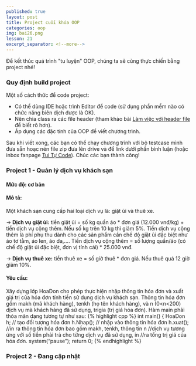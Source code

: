 ```yaml
---
published: true
layout: post
title: Project cuối khóa OOP
categories: oop
img: bai26.png
lesson: 21
excerpt_separator: <!--more-->
---
```

Để kết thúc quá trình "tu luyện" OOP, chúng ta sẽ cùng thực chiến bằng project nhé!<!--more-->
### Quy định build project
Một số cách thức để code project:
- Có thể dùng IDE hoặc trình Editor để code (sử dụng phần mềm nào có chức năng biên dịch được là OK).
- Nên chia class ra các file header (tham khảo bài [Làm việc với header file](https://tuitucode.github.io/cpp/oop/header-file/) để biết rõ hơn).
- Áp dụng các đặc tính của OOP để viết chương trình.

Sau khi viết xong, các bạn có thể chạy chương trình với bộ testcase mình đưa sẵn hoạc nén file zip đưa lên drive và để link dưới phần bình luận (hoặc inbox fanpage [Tui Tự Code](https://www.facebook.com/shareAboutIT/)). Chúc các bạn thành công!
### Project 1 - Quản lý dịch vụ khách sạn
#### Mức độ: cơ bản
#### Mô tả:
Một khách sạn cung cấp hai loại dịch vụ là: giặt ủi và thuê xe. 

-> **Dịch vụ giặt ủi:** tiền giặt ủi = số kg quần áo * đơn giá (12.000 vnđ/kg) + tiền dịch vụ cộng thêm. Nếu số kg trên 10 kg thì giảm 5%. Tiền dịch vụ cộng thêm là phí phụ thu dành cho các sản phẩm cần chế độ giặt ủi đặc biệt như áo tơ tằm, áo len, áo da,…. Tiền dịch vụ cộng thêm = số lượng quần/áo (có chế độ giặt ủi đặc biệt, đơn vị tính cái) * 25.000 vnđ.

-> **Dịch vụ thuê xe:** tiền thuê xe = số giờ thuê * đơn giá. Nếu thuê quá 12 giờ giảm
10%.
#### Yêu cầu:
Xây dựng lớp HoaDon cho phép thực hiện nhập thông tin hóa đơn và xuất giá trị của
hóa đơn tính tiền sử dụng dịch vụ khách sạn. Thông tin hóa đơn gồm makh (mã khách
hàng), tenkh (họ tên khách hàng), và n (0<n<200) dịch vụ mà khách hàng đã sử dụng,
trigia (trị giá hóa đơn).
Hàm main phải thỏa mãn dạng tương tự như sau:
{% highlight cpp %}
int main()
{
HoaDon h; // tạo đối tượng hóa đơn
h.Nhap(); // nhập vào thông tin hóa đơn
h.xuat(); //in ra thông tin hóa đơn bao gồm makh, tenkh, thông tin n
//dịch vụ tương ứng với số tiền phải trả cho từng dịch vụ đã sử dụng, in
//ra tổng trị giá của hóa đơn.
system(“pause”);
return 0;
{% endhighlight %}
### Project 2 - Đang cập nhật
